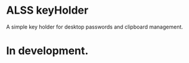 # ALSS keyHolder

A simple key holder for desktop passwords and clipboard management.


# In development.



